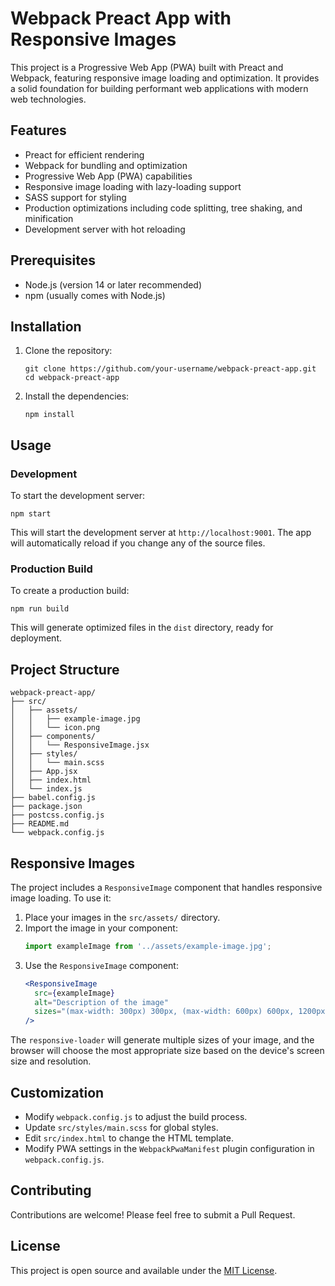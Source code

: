 # Webpack Preact App with Responsive Images

This project is a Progressive Web App (PWA) built with Preact and Webpack, featuring responsive image loading and optimization. It provides a solid foundation for building performant web applications with modern web technologies.

## Features

- Preact for efficient rendering
- Webpack for bundling and optimization
- Progressive Web App (PWA) capabilities
- Responsive image loading with lazy-loading support
- SASS support for styling
- Production optimizations including code splitting, tree shaking, and minification
- Development server with hot reloading

## Prerequisites

- Node.js (version 14 or later recommended)
- npm (usually comes with Node.js)

## Installation

1. Clone the repository:
   ```
   git clone https://github.com/your-username/webpack-preact-app.git
   cd webpack-preact-app
   ```

2. Install the dependencies:
   ```
   npm install
   ```

## Usage

### Development

To start the development server:

```
npm start
```

This will start the development server at `http://localhost:9001`. The app will automatically reload if you change any of the source files.

### Production Build

To create a production build:

```
npm run build
```

This will generate optimized files in the `dist` directory, ready for deployment.

## Project Structure

```
webpack-preact-app/
├── src/
│   ├── assets/
│   │   ├── example-image.jpg
│   │   └── icon.png
│   ├── components/
│   │   └── ResponsiveImage.jsx
│   ├── styles/
│   │   └── main.scss
│   ├── App.jsx
│   ├── index.html
│   └── index.js
├── babel.config.js
├── package.json
├── postcss.config.js
├── README.md
└── webpack.config.js
```

## Responsive Images

The project includes a `ResponsiveImage` component that handles responsive image loading. To use it:

1. Place your images in the `src/assets/` directory.
2. Import the image in your component:
   ```jsx
   import exampleImage from '../assets/example-image.jpg';
   ```
3. Use the `ResponsiveImage` component:
   ```jsx
   <ResponsiveImage
     src={exampleImage}
     alt="Description of the image"
     sizes="(max-width: 300px) 300px, (max-width: 600px) 600px, 1200px"
   />
   ```

The `responsive-loader` will generate multiple sizes of your image, and the browser will choose the most appropriate size based on the device's screen size and resolution.

## Customization

- Modify `webpack.config.js` to adjust the build process.
- Update `src/styles/main.scss` for global styles.
- Edit `src/index.html` to change the HTML template.
- Modify PWA settings in the `WebpackPwaManifest` plugin configuration in `webpack.config.js`.

## Contributing

Contributions are welcome! Please feel free to submit a Pull Request.

## License

This project is open source and available under the [MIT License](LICENSE).

